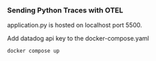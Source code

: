 ### Sending Python Traces with OTEL

application.py is hosted on localhost port 5500. 

Add datadog api key to the docker-compose.yaml

```docker compose up```
